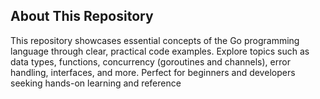## About This Repository

This repository showcases essential concepts of the Go programming language through clear, practical code examples. Explore topics such as data types, functions, concurrency (goroutines and channels), error handling, interfaces, and more. Perfect for beginners and developers seeking hands-on learning and reference
